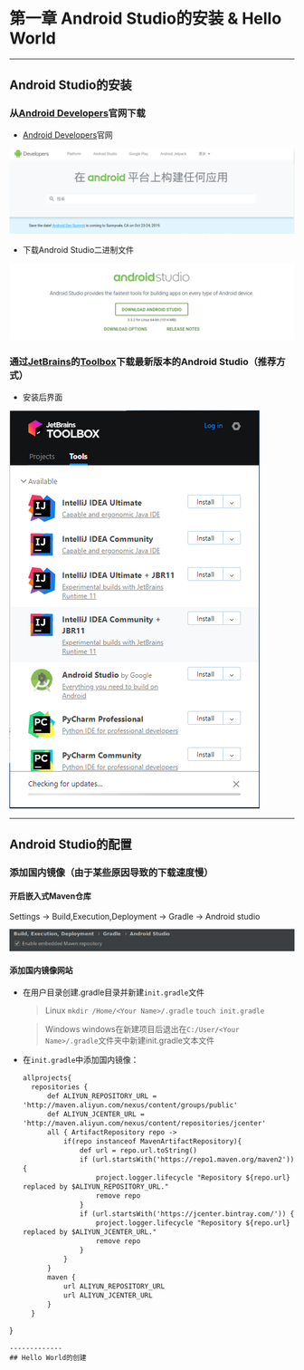# 第一章 Android Studio的安装 & Hello World 

-------------

## Android Studio的安装
### 从[Android Developers](https://developer.android.google.cn/)官网下载
  * [Android Developers](https://developer.android.google.cn/)官网
  
  ![pic1-01](./PICS/p1-01.png)
  * 下载Android Studio二进制文件
  
  ![pic1-02](./PICS/p1-02.png)
### 通过[JetBrains](https://www.jetbrains.com/)的[Toolbox](https://www.jetbrains.com/toolbox/)下载最新版本的Android Studio（推荐方式）
  *  安装后界面
  
  ![pic1-03](./PICS/p1-03.png)

-------------
## Android Studio的配置
### 添加国内镜像（由于某些原因导致的下载速度慢）
#### 开启嵌入式Maven仓库
Settings -> Build,Execution,Deployment -> Gradle -> Android studio 

![pic1-04](./PICS/p1-04.png)
#### 添加国内镜像网站
* 在用户目录创建.gradle目录并新建```init.gradle```文件
  > Linux
  > ```mkdir /Home/<Your Name>/.gradle```
  > ```touch init.gradle ```
  
  > Windows
  > windows在新建项目后退出在```C:/User/<Your Name>/.gradle```文件夹中新建init.gradle文本文件
* 在```init.gradle```中添加国内镜像：
  ```
  allprojects{
    repositories {
        def ALIYUN_REPOSITORY_URL = 'http://maven.aliyun.com/nexus/content/groups/public'
        def ALIYUN_JCENTER_URL = 'http://maven.aliyun.com/nexus/content/repositories/jcenter'
        all { ArtifactRepository repo ->
            if(repo instanceof MavenArtifactRepository){
                def url = repo.url.toString()
                if (url.startsWith('https://repo1.maven.org/maven2')) {
                    project.logger.lifecycle "Repository ${repo.url} replaced by $ALIYUN_REPOSITORY_URL."
                    remove repo
                }
                if (url.startsWith('https://jcenter.bintray.com/')) {
                    project.logger.lifecycle "Repository ${repo.url} replaced by $ALIYUN_JCENTER_URL."
                    remove repo
                }
            }
        }
        maven {
            url ALIYUN_REPOSITORY_URL
            url ALIYUN_JCENTER_URL
        }
    }
}
  ```
-------------
## Hello World的创建
